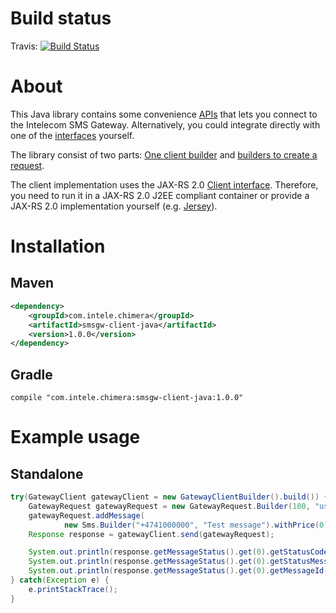 # Build status #

Travis: [![Build Status](https://travis-ci.org/Intelecom/smsgw-client-java.svg?branch=master)](https://travis-ci.org/Intelecom/smsgw-client-java)

# About #
This Java library contains some convenience [APIs](http://intelecom.github.io/smsgw-client-java/apidocs/index.html) that lets you connect to the Intelecom SMS Gateway. Alternatively, you could integrate directly with one of the [interfaces](https://github.com/Intelecom/sms/blob/master/Interfaces-general.md) yourself.

The library consist of two parts: [One client builder](http://intelecom.github.io/smsgw-client-java/apidocs/com/intele/chimera/client/GatewayClientBuilder.html) and [builders to create a request](http://intelecom.github.io/smsgw-client-java/apidocs/com/intele/chimera/client/request/package-summary.html).

The client implementation uses the JAX-RS 2.0 [Client interface](https://docs.oracle.com/javaee/7/api/javax/ws/rs/client/Client.html). Therefore, you need to run it in a JAX-RS 2.0 J2EE compliant container or provide a JAX-RS 2.0 implementation yourself (e.g. [Jersey](https://jersey.java.net/)).

# Installation #
## Maven ##

```XML
<dependency>
	<groupId>com.intele.chimera</groupId>
	<artifactId>smsgw-client-java</artifactId>
	<version>1.0.0</version>
</dependency>
```
## Gradle ##

```
compile "com.intele.chimera:smsgw-client-java:1.0.0"
```

# Example usage #
## Standalone ##

```Java
try(GatewayClient gatewayClient = new GatewayClientBuilder().build()) {
	GatewayRequest gatewayRequest = new GatewayRequest.Builder(100, "username", "password").build();
	gatewayRequest.addMessage(
			new Sms.Builder("+4741000000", "Test message").withPrice(0).build());
	Response response = gatewayClient.send(gatewayRequest);

	System.out.println(response.getMessageStatus().get(0).getStatusCode());
	System.out.println(response.getMessageStatus().get(0).getStatusMessage());
	System.out.println(response.getMessageStatus().get(0).getMessageId());
} catch(Exception e) {
	e.printStackTrace();
}
```

